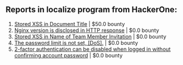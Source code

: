 ## Reports in localize program from HackerOne:
1. [Stored XSS in Document Title](https://hackerone.com/reports/1321407) | $50.0 bounty
2. [Nginx version is disclosed in HTTP response](https://hackerone.com/reports/783852) | $0.0 bounty
3. [Stored XSS in Name of Team Member Invitation](https://hackerone.com/reports/786301) | $0.0 bounty
4. [The password limit is not set, [DoS].](https://hackerone.com/reports/783356) | $0.0 bounty
5. [2-factor authentication can be disabled when logged in without confirming account password](https://hackerone.com/reports/783258) | $0.0 bounty